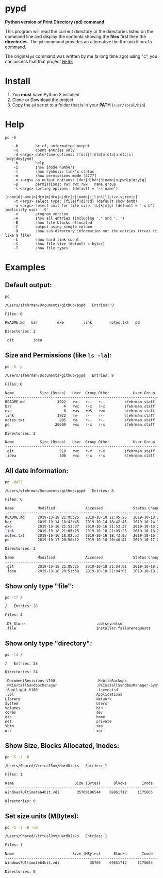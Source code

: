 # pypd

**Python version of Print Directory (pd) command**

This program will read the current directory or the directories listed 
on the command line and display the contents showing the **files** first 
then the **directories**. The `pd` command provides an alternative the 
the unix/linux `ls` command.

The original `pd` command was written by me (a long time ago) using "c", 
you can access that that project [HERE](https://github.com/sfehrman/pd)

# Install
1. You **must** have Python 3 installed
2. Clone or Download the project
3. Copy the ``pd`` script to a folder that is in your **PATH** (``/usr/local/bin``)

# Help

```
pd -h

    -b        brief, unformatted output
    -c        count entries only
    -d <args> date/time options: [full|f|dtm|m|dta|a|dtc|s] [mdy|dmy|ymd]
    -h        help
    -i        show inode numbers
    -l        show symbolic link's status
    -m        show permissions mode [4777]
    -n <args> no output options: [dot|d|hdr|h|name|n|pwd|p|qty|q]
    -p        permissions: rwx rwx rwx   name.group
    -s <args> sorting options: (default = '-s name')
              [none|0|name|n|dtm|m|dta|a|dtc|c|inode|i|link|l|size|s,rev|r] 
    -t <args> select type: [file|f|dir|d] (default show both) 
    -u <args> select unit for file size: [b|k|m|g] (default = '-u b') implicitly uses '-S'
    -v        program version
    -A        show all entries (including '.' and '..')
    -B        show file blocks allocated
    -C        output using single column
    -D        show sub-directory information not the entries (treat it like a file)
    -L        show hard link count
    -S        show file size (default = bytes)
    -T        show file types

```

# Examples

## Default output:

```bash
pd

/Users/sfehrman/Documents/github/pypd   Entries: 8

Files: 6

README.md   bar         exe         link        notes.txt   pd          

Directories: 2

.git        .idea       

```

## Size and Permissions (like ``ls -la``):

```bash
pd -S -p

/Users/sfehrman/Documents/github/pypd   Entries: 8

Files: 6

Name            Size (Bytes)   User  Group Other           User.Group   
----------------------------------------------------------------------------------------------------
README.md               1922   rw-   r--   r--         sfehrman.staff       
bar                        4   rwx   r-x   r-x         sfehrman.staff        -> (Bad Link) /foo
exe                        0   rws   rwS   rwx         sfehrman.staff       
link                    1922   rw-   r--   r--         sfehrman.staff        -> README.md
notes.txt                985   rw-   r--   r--         sfehrman.staff       
pd                     20609   rwx   r-x   r-x         sfehrman.staff       

Directories: 2

Name            Size (Bytes)   User  Group Other           User.Group   
----------------------------------------------------------------------------------------------------
.git                     510   rwx   r-x   r-x         sfehrman.staff       
.idea                    306   rwx   r-x   r-x         sfehrman.staff       
```

## All date information:

```bash
pd -dall

/Users/sfehrman/Documents/github/pypd   Entries: 8

Files: 6

Name           Modified              Accessed              Status Changed     
----------------------------------------------------------------------------------------------------
README.md      2019-10-18 21:05:25   2019-10-18 21:05:25   2019-10-18 21:05:25
bar            2019-10-14 18:42:45   2019-10-14 18:42:45   2019-10-14 18:42:45 -> (Bad Link) /foo
exe            2019-10-16 21:53:37   2019-10-16 21:53:37   2019-10-16 21:59:57
link           2019-10-18 21:05:25   2019-10-18 21:05:25   2019-10-18 21:05:25 -> README.md
notes.txt      2019-10-16 18:02:53   2019-10-16 18:43:03   2019-10-16 18:02:53
pd             2019-10-17 20:50:12   2019-10-18 20:46:41   2019-10-17 20:50:12

Directories: 2

Name           Modified              Accessed              Status Changed     
----------------------------------------------------------------------------------------------------
.git           2019-10-18 21:05:25   2019-10-18 21:04:01   2019-10-18 21:05:25
.idea          2019-10-18 20:51:58   2019-10-18 21:04:01   2019-10-18 20:51:58
```

## Show only type "file":

```bash
pd -tf /

/   Entries: 28

Files: 4

.DS_Store                                 .dbfseventsd
.file                                     installer.failurerequests

```

## Show only type "directory":

```bash
pd -td /

/   Entries: 28

Directories: 24

.DocumentRevisions-V100                   .MobileBackups
.PKInstallSandboxManager                  .PKInstallSandboxManager-SystemSoftware
.Spotlight-V100                           .fseventsd
.vol                                      Applications
Library                                   Network
System                                    Users
Volumes                                   bin
cores                                     dev
etc                                       home
net                                       private
sbin                                      tmp
usr                                       var
```

## Show Size, Blocks Allocated, Inodes:

```bash
pd -S -i -B

/Users/Shared/VirtualBox/HardDisks   Entries: 1

Files: 1

Name                            Size (Bytes)      Blocks       Inode
----------------------------------------------------------------------------------------------------
Windows7Ultimate64bit.vdi        35769196544    69861712     1175605

Directories: 0
```

## Set size units (MBytes):

```bash
pd -S -i -B -um

/Users/Shared/VirtualBox/HardDisks   Entries: 1

Files: 1

Name                           Size (MBytes)      Blocks       Inode
----------------------------------------------------------------------------------------------------
Windows7Ultimate64bit.vdi              35769    69861712     1175605

Directories: 0
```
